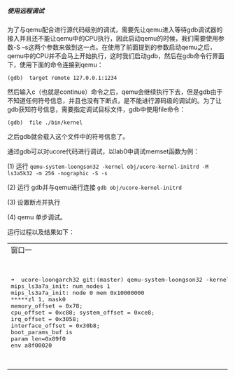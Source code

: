 ##### 使用远程调试

为了与qemu配合进行源代码级别的调试，需要先让qemu进入等待gdb调试器的接入并且还不能让qemu中的CPU执行，因此启动qemu的时候，我们需要使用参数-S –s这两个参数来做到这一点。在使用了前面提到的参数启动qemu之后，qemu中的CPU并不会马上开始执行，这时我们启动gdb，然后在gdb命令行界面下，使用下面的命令连接到qemu：

	(gdb)  target remote 127.0.0.1:1234

然后输入c（也就是continue）命令之后，qemu会继续执行下去，但是gdb由于不知道任何符号信息，并且也没有下断点，是不能进行源码级的调试的。为了让gdb获知符号信息，需要指定调试目标文件，gdb中使用file命令：

	(gdb)  file ./bin/kernel

之后gdb就会载入这个文件中的符号信息了。

通过gdb可以对ucore代码进行调试，以lab0中调试memset函数为例：

(1)  运行 `qemu-system-loongson32 -kernel obj/ucore-kernel-initrd -M ls3a5k32 -m 256 -nographic -S -s`

(2)  运行 gdb并与qemu进行连接 `gdb obj/ucore-kernel-initrd`

(3)  设置断点并执行

(4)  qemu 单步调试。

运行过程以及结果如下：

<table>
<tr><td>窗口一</td><td>窗口二</td>
<tr>
<td>
<pre>
➜  ucore-loongarch32 git:(master) qemu-system-loongson32 -kernel obj/ucore-kernel-initrd -M ls3a5k32 -m 256 -nographic -S -s 
mips_ls3a7a_init: num_nodes 1
mips_ls3a7a_init: node 0 mem 0x10000000
*****zl 1, mask0
memory_offset = 0x78;
cpu_offset = 0xc88; system_offset = 0xce8;
irq_offset = 0x3058;
interface_offset = 0x30b8;
boot_params_buf is 
param len=0x89f0
env a8f00020
</pre>
</td>
<td>
<pre>
➜  ~ docker exec -it la32-env /bin/zsh
➜  ~ echo "set auto-load safe-path /" >> ~/.gdbinit
➜  ~ cd ucore-loongarch32
➜  ucore-loongarch32 git:(master) loongarch32-linux-gnu-gdb obj/ucore-kernel-initrd 
For help, type "help".
Type "apropos word" to search for commands related to "word"...
Reading symbols from obj/ucore-kernel-initrd...done.
0xa0000000 in wrs_kernel_text_start ()
(gdb) break memset
Breakpoint 1 at 0xa0001314: file kern/libs/string.c, line 277.
(gdb) c
Continuing.
Breakpoint 1, memset (s=0xa1ffc000, c=0 '\000', n=4096) at kern/libs/string.c:277
277	    char *p = s;
(gdb)
</pre>
</td>



